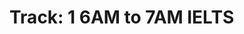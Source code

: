 # Track: 1 6AM to 7AM IELTS

<!-- - ## Week 

   1. [Day 1]()
   2. [Day 2](https://www.facebook.com/iCodeguru/videos/1498265397440046)
   3. [Day 3]()
   4. [Day 4]()
   5. [Day 5]() -->

<!-- - ## Week 

   1. [Day 1]()
   2. [Day 2]()
   3. [Day 3]()
   4. [Day 4]()
   5. [Day 5]() -->